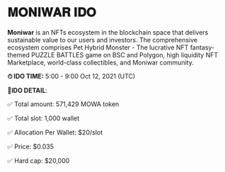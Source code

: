 # 𝐌𝐎𝐍𝐈𝐖𝐀𝐑 𝐈𝐃𝐎

**Moniwar** is an NFTs ecosystem in the blockchain space that delivers sustainable value to our users and investors. The comprehensive ecosystem comprises Pet Hybrid Monster - The lucrative NFT fantasy-themed PUZZLE BATTLES game on BSC and Polygon, high liquidity NFT Marketplace, world-class collectibles, and Moniwar community.

**⏱ IDO TIME:** 5:00 - 9:00 Oct 12, 2021 (UTC)&#x20;

📌**IDO DETAIL**:

✅ Total amount: 571,429 MOWA token

✅ Total slot: 1,000 wallet

✅ Allocation Per Wallet: $20/slot&#x20;

✅ Price: $0.035

✅ Hard cap: $20,000
